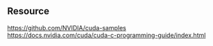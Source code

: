 


## Resource

https://github.com/NVIDIA/cuda-samples
https://docs.nvidia.com/cuda/cuda-c-programming-guide/index.html
